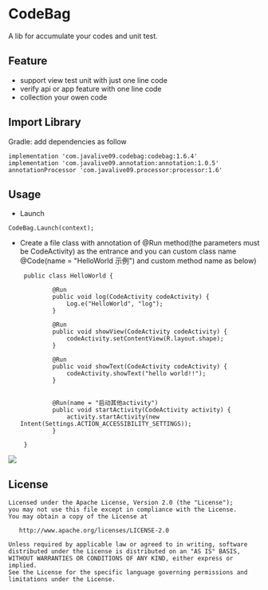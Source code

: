 CodeBag
======

A lib for accumulate your codes and unit test.


Feature
--------
- support view test unit with just one line code
- verify api or app feature with one line code
- collection your owen code



Import Library
--------

Gradle:
add dependencies as follow
```
implementation 'com.javalive09.codebag:codebag:1.6.4'
implementation 'com.javalive09.annotation:annotation:1.0.5'
annotationProcessor 'com.javalive09.processor:processor:1.6'
```

Usage
---------------------
-  Launch
```
CodeBag.Launch(context);
```
-  Create a file class with annotation of @Run method(the parameters must be 
CodeActivity) as the entrance and you can 
custom class name  @Code(name = "HelloWorld 示例") and custom method name as below)
        
        
        public class HelloWorld {
        
                @Run
                public void log(CodeActivity codeActivity) {
                    Log.e("HelloWorld", "log");
                }
            
                @Run
                public void showView(CodeActivity codeActivity) {
                    codeActivity.setContentView(R.layout.shape);
                }
            
                @Run
                public void showText(CodeActivity codeActivity) {
                    codeActivity.showText("hello world!!");
                }
            
            
                @Run(name = "启动其他activity")
                public void startActivity(CodeActivity activity) {
                    activity.startActivity(new Intent(Settings.ACTION_ACCESSIBILITY_SETTINGS));
                }
        
        }
        

![](https://github-1254131086.cos.ap-beijing.myqcloud.com/device-2019-06-11-111835.jpg)

License
-------

    Licensed under the Apache License, Version 2.0 (the "License");
    you may not use this file except in compliance with the License.
    You may obtain a copy of the License at

       http://www.apache.org/licenses/LICENSE-2.0

    Unless required by applicable law or agreed to in writing, software
    distributed under the License is distributed on an "AS IS" BASIS,
    WITHOUT WARRANTIES OR CONDITIONS OF ANY KIND, either express or implied.
    See the License for the specific language governing permissions and
    limitations under the License.
    
